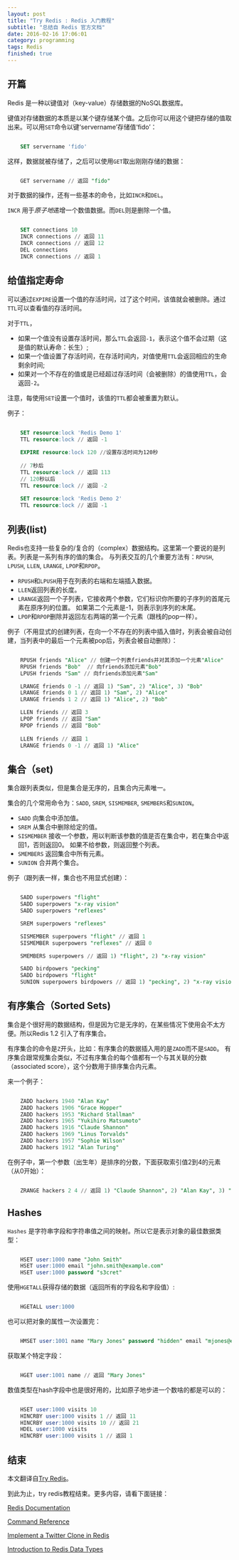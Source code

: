 ```yaml
---
layout: post
title: "Try Redis : Redis 入门教程"
subtitle: "总结自 Redis 官方文档"
date: 2016-02-16 17:06:01
category: programming
tags: Redis
finished: true
---
```


## 开篇

Redis 是一种以键值对（key-value）存储数据的NoSQL数据库。

键值对存储数据的本质是以某个键存储某个值。之后你可以用这个键把存储的值取出来。可以用`SET`命令以键‘servername’存储值‘fido’：

```SQL

    SET servername 'fido'

```


这样，数据就被存储了，之后可以使用`GET`取出刚刚存储的数据：

```SQL

    GET servername // 返回 "fido"

```

对于数据的操作，还有一些基本的命令，比如`INCR`和`DEL`。

`INCR` 用于*原子地*递增一个数值数据。而`DEL`则是删除一个值。

```SQL

    SET connections 10
    INCR connections // 返回 11
    INCR connections // 返回 12
    DEL connections
    INCR connections // 返回 1

```

## 给值指定寿命

可以通过`EXPIRE`设置一个值的存活时间，过了这个时间，该值就会被删除。通过`TTL`可以查看值的存活时间。

对于`TTL`，
* 如果一个值没有设置存活时间，那么`TTL`会返回`-1`，表示这个值不会过期（这是值的默认寿命：长生）;
* 如果一个值设置了存活时间，在存活时间内，对值使用`TTL`会返回相应的生命剩余时间;
* 如果对一个不存在的值或是已经超过存活时间（会被删除）的值使用`TTL`，会返回`-2`。

注意，每使用`SET`设置一个值时，该值的`TTL`都会被重置为默认。

例子：

```SQL

    SET resource:lock 'Redis Demo 1'
    TTL resource:lock // 返回 -1
    
    EXPIRE resource:lock 120 //设置存活时间为120秒
    
    // 7秒后
    TTL resource:lock // 返回 113
    // 120秒以后
    TTL resource:lock // 返回 -2
    
    SET resource:lock 'Redis Demo 2'
    TTL resource:lock // 返回 -1

```


## 列表(list)

Redis也支持一些复杂的/复合的（complex）数据结构。这里第一个要说的是列表。列表是一系列有序的值的集合。
与列表交互的几个重要方法有：`RPUSH`, `LPUSH`, `LLEN`, `LRANGE`, `LPOP`和`RPOP`。
* `RPUSH`和`LPUSH`用于在列表的右端和左端插入数据。
* `LLEN`返回列表的长度。
* `LRANGE`返回一个子列表，它接收两个参数，它们标识你所要的子序列的首尾元素在原序列的位置。
如果第二个元素是-1，则表示到序列的末尾。
* `LPOP`和`RPOP`删除并返回左右两端的第一个元素（跟栈的pop一样）。

例子（不用显式的创建列表，在向一个不存在的列表中插入值时，列表会被自动创建，当列表中的最后一个元素被pop后，列表会被自动删除）：

```SQL

    RPUSH friends "Alice" // 创建一个列表friends并对其添加一个元素"Alice"
    RPUSH friends "Bob"  // 向friends添加元素"Bob"
    LPUSH friends "Sam" // 向friends添加元素"Sam"

    LRANGE friends 0 -1 // 返回 1) "Sam", 2) "Alice", 3) "Bob"
    LRANGE friends 0 1 // 返回 1) "Sam", 2) "Alice"
    LRANGE friends 1 2 // 返回 1) "Alice", 2) "Bob"

    LLEN friends // 返回 3
    LPOP friends // 返回 "Sam"
    RPOP friends // 返回 "Bob"
    
    LLEN friends // 返回 1
    LRANGE friends 0 -1 // 返回 1) "Alice"

```


## 集合（set)

集合跟列表类似，但是集合是无序的，且集合内元素唯一。

集合的几个常用命令为：`SADD`, `SREM`, `SISMEMBER`, `SMEMBERS`和`SUNION`。

* `SADD` 向集合中添加值。
* `SREM` 从集合中删除给定的值。
* `SISMEMBER` 接收一个参数，用以判断该参数的值是否在集合中，若在集合中返回1，否则返回0。
如果不给参数，则返回整个列表。
* `SMEMBERS` 返回集合中所有元素。
* `SUNION` 合并两个集合。

例子（跟列表一样，集合也不用显式创建）：

```SQL

    SADD superpowers "flight"
    SADD superpowers "x-ray vision"
    SADD superpowers "reflexes"

    SREM superpowers "reflexes"

    SISMEMBER superpowers "flight" // 返回 1
    SISMEMBER superpowers "reflexes" // 返回 0

    SMEMBERS superpowers // 返回 1) "flight", 2) "x-ray vision"

    SADD birdpowers "pecking"
    SADD birdpowers "flight"
    SUNION superpowers birdpowers // 返回 1) "pecking", 2) "x-ray vision", 3) "flight"

```


## 有序集合（Sorted Sets)

集合是个很好用的数据结构，但是因为它是无序的，在某些情况下使用会不太方便。所以Redis 1.2 引入了有序集合。

有序集合的命令是`Z`开头，比如：有序集合的数据插入用的是`ZADD`而不是`SADD`。
有序集合跟常规集合类似，不过有序集合的每个值都有一个与其关联的分数（associated score），这个分数用于排序集合内元素。

来一个例子：

```SQL

    ZADD hackers 1940 "Alan Kay"
    ZADD hackers 1906 "Grace Hopper"
    ZADD hackers 1953 "Richard Stallman"
    ZADD hackers 1965 "Yukihiro Matsumoto"
    ZADD hackers 1916 "Claude Shannon"
    ZADD hackers 1969 "Linus Torvalds"
    ZADD hackers 1957 "Sophie Wilson"
    ZADD hackers 1912 "Alan Turing"

```

在例子中，第一个参数（出生年）是排序的分数，下面获取索引值2到4的元素（从0开始）：

```SQL

    ZRANGE hackers 2 4 // 返回 1) "Claude Shannon", 2) "Alan Kay", 3) "Richard Stallman"

```


## Hashes

`Hashes` 是字符串字段和字符串值之间的映射。所以它是表示对象的最佳数据类型：

```SQL

    HSET user:1000 name "John Smith"
    HSET user:1000 email "john.smith@example.com"
    HSET user:1000 password "s3cret"

```

使用`HGETALL`获得存储的数据（返回所有的字段名和字段值）:

```SQL

    HGETALL user:1000

```

也可以把对象的属性一次设置完：

```SQL

    HMSET user:1001 name "Mary Jones" password "hidden" email "mjones@example.com"

```

获取某个特定字段：

```SQL

    HGET user:1001 name // 返回 "Mary Jones"

```

数值类型在hash字段中也是很好用的，比如原子地步进一个数啥的都是可以的：

```SQL

    HSET user:1000 visits 10
    HINCRBY user:1000 visits 1 // 返回 11
    HINCRBY user:1000 visits 10 // 返回 21
    HDEL user:1000 visits
    HINCRBY user:1000 visits 1 // 返回 1

```

## 结束

本文翻译自[Try Redis][tryredis]。

到此为止，try redis教程结束。更多内容，请看下面链接：
   
[Redis Documentation](http://redis.io/documentation)

[Command Reference](http://redis.io/commands)

[Implement a Twitter Clone in Redis](http://redis.io/topics/twitter-clone)

[Introduction to Redis Data Types](http://redis.io/topics/data-types-intro)

[tryredis]: http://try.redis.io/
